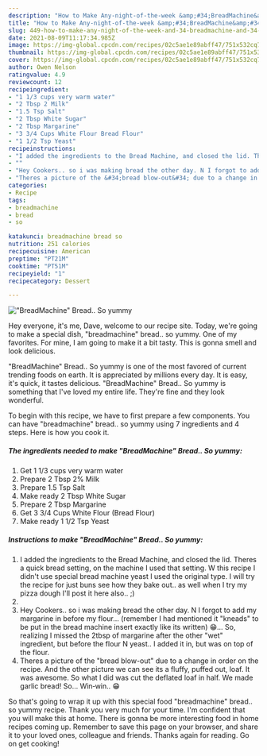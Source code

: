 ```yaml
---
description: "How to Make Any-night-of-the-week &amp;#34;BreadMachine&amp;#34; Bread.. So yummy"
title: "How to Make Any-night-of-the-week &amp;#34;BreadMachine&amp;#34; Bread.. So yummy"
slug: 449-how-to-make-any-night-of-the-week-and-34-breadmachine-and-34-bread-so-yummy
date: 2021-08-09T11:17:34.985Z
image: https://img-global.cpcdn.com/recipes/02c5ae1e89abff47/751x532cq70/breadmachine-bread-so-yummy-recipe-main-photo.jpg
thumbnail: https://img-global.cpcdn.com/recipes/02c5ae1e89abff47/751x532cq70/breadmachine-bread-so-yummy-recipe-main-photo.jpg
cover: https://img-global.cpcdn.com/recipes/02c5ae1e89abff47/751x532cq70/breadmachine-bread-so-yummy-recipe-main-photo.jpg
author: Owen Nelson
ratingvalue: 4.9
reviewcount: 12
recipeingredient:
- "1 1/3 cups very warm water"
- "2 Tbsp 2 Milk"
- "1.5 Tsp Salt"
- "2 Tbsp White Sugar"
- "2 Tbsp Margarine"
- "3 3/4 Cups White Flour Bread Flour"
- "1 1/2 Tsp Yeast"
recipeinstructions:
- "I added the ingredients to the Bread Machine, and closed the lid. Theres a quick bread setting, on the machine I used that setting. W this recipe I didn&#39;t use special bread machine yeast I used the original type. I will try the recipe for just buns see how they bake out.. as well when I try my pizza dough I&#39;ll post it here also.. ;)"
- ""
- "Hey Cookers.. so i was making bread the other day. N I forgot to add my margarine in before my flour... (remember I had mentioned it &#34;kneads&#34; to be put in the bread machine insert exactly like its written) 😁... So, realizing I missed the 2tbsp of margarine after the other &#34;wet&#34; ingredient, but before the flour N yeast.. I added it in, but was on top of the flour."
- "Theres a picture of the &#34;bread blow-out&#34; due to a change in order on the recipe. And the other picture we can see its a fluffy, puffed out, loaf. It was awesome. So what I did was cut the deflated loaf in half. We made garlic bread! So... Win‐win.. 😁"
categories:
- Recipe
tags:
- breadmachine
- bread
- so

katakunci: breadmachine bread so 
nutrition: 251 calories
recipecuisine: American
preptime: "PT21M"
cooktime: "PT51M"
recipeyield: "1"
recipecategory: Dessert

---
```



![&#34;BreadMachine&#34; Bread.. So yummy](https://img-global.cpcdn.com/recipes/02c5ae1e89abff47/751x532cq70/breadmachine-bread-so-yummy-recipe-main-photo.jpg)

Hey everyone, it's me, Dave, welcome to our recipe site. Today, we're going to make a special dish, &#34;breadmachine&#34; bread.. so yummy. One of my favorites. For mine, I am going to make it a bit tasty. This is gonna smell and look delicious.

&#34;BreadMachine&#34; Bread.. So yummy is one of the most favored of current trending foods on earth. It is appreciated by millions every day. It is easy, it's quick, it tastes delicious. &#34;BreadMachine&#34; Bread.. So yummy is something that I've loved my entire life. They're fine and they look wonderful.




To begin with this recipe, we have to first prepare a few components. You can have &#34;breadmachine&#34; bread.. so yummy using 7 ingredients and 4 steps. Here is how you cook it.

<!--inarticleads1-->

##### The ingredients needed to make &#34;BreadMachine&#34; Bread.. So yummy:

1. Get 1 1/3 cups very warm water
1. Prepare 2 Tbsp 2% Milk
1. Prepare 1.5 Tsp Salt
1. Make ready 2 Tbsp White Sugar
1. Prepare 2 Tbsp Margarine
1. Get 3 3/4 Cups White Flour (Bread Flour)
1. Make ready 1 1/2 Tsp Yeast




<!--inarticleads2-->

##### Instructions to make &#34;BreadMachine&#34; Bread.. So yummy:

1. I added the ingredients to the Bread Machine, and closed the lid. Theres a quick bread setting, on the machine I used that setting. W this recipe I didn&#39;t use special bread machine yeast I used the original type. I will try the recipe for just buns see how they bake out.. as well when I try my pizza dough I&#39;ll post it here also.. ;)
1. 
1. Hey Cookers.. so i was making bread the other day. N I forgot to add my margarine in before my flour... (remember I had mentioned it &#34;kneads&#34; to be put in the bread machine insert exactly like its written) 😁... So, realizing I missed the 2tbsp of margarine after the other &#34;wet&#34; ingredient, but before the flour N yeast.. I added it in, but was on top of the flour.
1. Theres a picture of the &#34;bread blow-out&#34; due to a change in order on the recipe. And the other picture we can see its a fluffy, puffed out, loaf. It was awesome. So what I did was cut the deflated loaf in half. We made garlic bread! So... Win‐win.. 😁




So that's going to wrap it up with this special food &#34;breadmachine&#34; bread.. so yummy recipe. Thank you very much for your time. I'm confident that you will make this at home. There is gonna be more interesting food in home recipes coming up. Remember to save this page on your browser, and share it to your loved ones, colleague and friends. Thanks again for reading. Go on get cooking!
